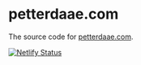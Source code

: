 # petterdaae.com
The source code for [petterdaae.com](https://www.petterdaae.com).

[![Netlify Status](https://api.netlify.com/api/v1/badges/15596351-77b5-4b79-9ca4-63982032d51e/deploy-status)](https://app.netlify.com/sites/frosty-bose-04348b/deploys)